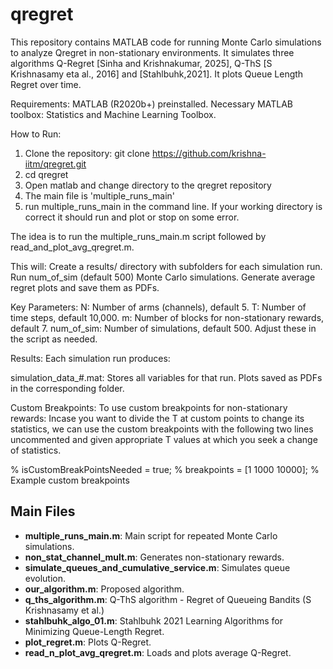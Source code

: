 # qregret

This repository contains MATLAB code for running Monte Carlo simulations to analyze Qregret in non-stationary environments. 
It simulates three algorithms Q-Regret [Sinha and Krishnakumar, 2025], Q-ThS [S Krishnasamy eta al., 2016] and [Stahlbuhk,2021]. 
It plots Queue Length Regret over time.

Requirements:
MATLAB (R2020b+) preinstalled. 
Necessary MATLAB toolbox: Statistics and Machine Learning Toolbox.

How to Run:
1. Clone the repository: git clone https://github.com/krishna-iitm/qregret.git
2. cd qregret
3. Open matlab and change directory to the qregret repository
4. The main file is 'multiple_runs_main'
5. run multiple_runs_main in the command line. If your working directory is correct it should run and plot or stop on some error.

The idea is to run the multiple_runs_main.m script followed by read_and_plot_avg_qregret.m.

This will:
Create a results/ directory with subfolders for each simulation run.
Run num_of_sim (default 500) Monte Carlo simulations.
Generate average regret plots and save them as PDFs.

Key Parameters:
N: Number of arms (channels), default 5.
T: Number of time steps, default 10,000.
m: Number of blocks for non-stationary rewards, default 7.
num_of_sim: Number of simulations, default 500.
Adjust these in the script as needed.

Results:
Each simulation run produces:

simulation_data_#.mat: Stores all variables for that run.
Plots saved as PDFs in the corresponding folder.

Custom Breakpoints:
To use custom breakpoints for non-stationary rewards: Incase you want to divide the T at custom points to change its statistics,
we can use the custom breakpoints with the following two lines uncommented and given appropriate T values at which you seek a 
change of statistics. 

% isCustomBreakPointsNeeded = true;
% breakpoints = [1 1000 10000]; % Example custom breakpoints



## Main Files

- **multiple_runs_main.m**: Main script for repeated Monte Carlo simulations.
- **non_stat_channel_mult.m**: Generates non-stationary rewards.
- **simulate_queues_and_cumulative_service.m**: Simulates queue evolution.
- **our_algorithm.m**: Proposed algorithm.
- **q_ths_algorithm.m**: Q-ThS algorithm - Regret of Queueing Bandits (S Krishnasamy et al.)
- **stahlbuhk_algo_01.m**: Stahlbuhk 2021 Learning Algorithms for Minimizing Queue-Length Regret.
- **plot_regret.m**: Plots Q-Regret.
- **read_n_plot_avg_qregret.m**: Loads and plots average Q-Regret.

